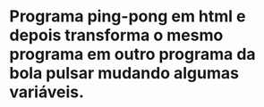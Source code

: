 # Programa ping-pong em html e depois transforma o mesmo programa em outro programa da bola pulsar mudando algumas variáveis.
